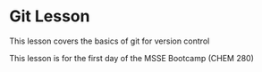 # Git Lesson

This lesson covers the basics of git for version control

This lesson is for the first day of the MSSE Bootcamp (CHEM 280)